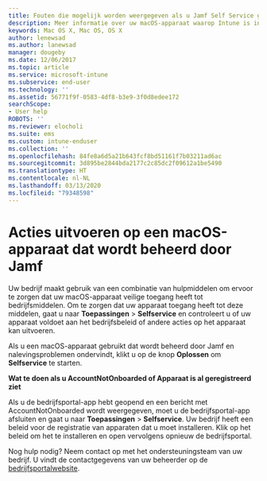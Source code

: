 ```yaml
---
title: Fouten die mogelijk worden weergegeven als u Jamf Self Service gebruikt | Microsoft Docs
description: Meer informatie over uw macOS-apparaat waarop Intune is ingeschakeld en dat wordt beheerd door Jamf.
keywords: Mac OS X, Mac OS, OS X
author: lenewsad
ms.author: lanewsad
manager: dougeby
ms.date: 12/06/2017
ms.topic: article
ms.service: microsoft-intune
ms.subservice: end-user
ms.technology: ''
ms.assetid: 56771f9f-0583-4df8-b3e9-3f0d8edee172
searchScope:
- User help
ROBOTS: ''
ms.reviewer: elocholi
ms.suite: ems
ms.custom: intune-enduser
ms.collection: ''
ms.openlocfilehash: 84fe8a6d5a21b643fcf8bd51161f7b03211ad6ac
ms.sourcegitcommit: 3d895be2844bda2177c2c85dc2f09612a1be5490
ms.translationtype: HT
ms.contentlocale: nl-NL
ms.lasthandoff: 03/13/2020
ms.locfileid: "79348598"
---
```

# <a name="performing-actions-on-a-macos-device-managed-by-jamf"></a>Acties uitvoeren op een macOS-apparaat dat wordt beheerd door Jamf

Uw bedrijf maakt gebruik van een combinatie van hulpmiddelen om ervoor te zorgen dat uw macOS-apparaat veilige toegang heeft tot bedrijfsmiddelen. Om te zorgen dat uw apparaat toegang heeft tot deze middelen, gaat u naar **Toepassingen** > **Selfservice** en controleert u of uw apparaat voldoet aan het bedrijfsbeleid of andere acties op het apparaat kan uitvoeren.

Als u een macOS-apparaat gebruikt dat wordt beheerd door Jamf en nalevingsproblemen ondervindt, klikt u op de knop **Oplossen** om **Selfservice** te starten.

__Wat te doen als u AccountNotOnboarded of Apparaat is al geregistreerd ziet__

Als u de bedrijfsportal-app hebt geopend en een bericht met AccountNotOnboarded wordt weergegeven, moet u de bedrijfsportal-app afsluiten en gaat u naar **Toepassingen** > **Selfservice**. Uw bedrijf heeft een beleid voor de registratie van apparaten dat u moet installeren. Klik op het beleid om het te installeren en open vervolgens opnieuw de bedrijfsportal.

Nog hulp nodig? Neem contact op met het ondersteuningsteam van uw bedrijf. U vindt de contactgegevens van uw beheerder op de [bedrijfsportalwebsite](https://go.microsoft.com/fwlink/?linkid=2010980).
